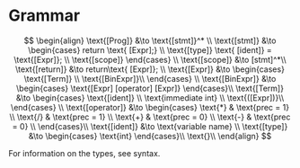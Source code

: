 # Grammar
$$
\begin{align}
    \text{[Prog]} &\to \text{[stmt]}^* \\
    \text{[stmt]} &\to
        \begin{cases}
        return \text{ [Expr];} \\
        \text{[type]} \text{ [ident]} = \text{[Expr]}; \\
        \text{[scope]}
        \end{cases} \\
    \text{[scope]} &\to [stmt]^*\\
    \text{[return]} &\to return\text{ [Expr]}; \\
    \text{[Expr]} &\to
    \begin{cases}
        \text{[Term]} \\
        \text{[BinExpr]}\\
    \end{cases} \\
    \text{[BinExpr]} &\to
    \begin{cases}
        \text{[Expr] [operator] [Expr]}
    \end{cases}\\
    \text{[Term]} &\to
    \begin{cases}
        \text{[ident]} \\
        \text{immediate int} \\
        \text{([Expr])}\\
    \end{cases} \\
    \text{[operator]} &\to
    \begin{cases}
        \text{*} & \text{prec = 1} \\
        \text{/} & \text{prec = 1} \\
        \text{+} & \text{prec = 0} \\
        \text{-} & \text{prec = 0} \\
    \end{cases}\\
    \text{[ident]} &\to \text{variable name} \\
    \text{[type]} &\to
        \begin{cases}
            \text{int}
        \end{cases}\\
    \text{}\\
\end{align}
$$

For information on the types, see syntax.
